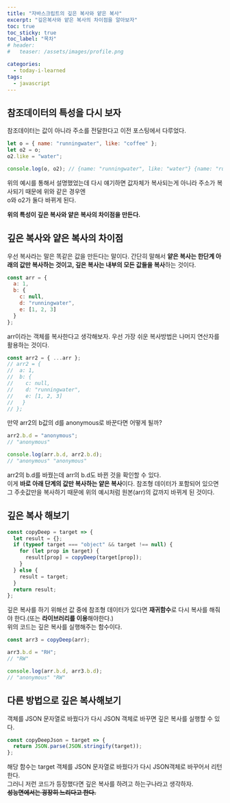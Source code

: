 ```yaml
---
title: "자바스크립트의 깊은 복사와 얕은 복사"
excerpt: "깊은복사와 얕은 복사의 차이점을 알아보자"
toc: true
toc_sticky: true
toc_label: "목차"
# header:
#   teaser: /assets/images/profile.png

categories:
  - today-i-learned
tags:
  - javascript
---
```


## 참조데이터의 특성을 다시 보자

참조데이터는 값이 아니라 주소를 전달한다고 이전 포스팅에서 다루었다.

```js
let o = { name: "runningwater", like: "coffee" };
let o2 = o;
o2.like = "water";

console.log(o, o2); // {name: "runningwater", like: "water"} {name: "runningwater", like: "water"}
```

위의 예시를 통해서 설명했었는데 다시 얘기하면 값자체가 복사되는게 아니라 주소가 복사되기 때문에 위와 같은 경우엔  
o와 o2가 둘다 바뀌게 된다.

**위의 특성이 깊은 복사와 얕은 복사의 차이점을 만든다.**

## 깊은 복사와 얕은 복사의 차이점

우선 복사라는 말은 똑같은 값을 만든다는 말이다. 간단히 말해서 **얕은 복사는 한단계 아래의 값만 복사하는 것이고, 깊은 복사는 내부의 모든 값들을 복사**하는 것이다.

```js
const arr = {
  a: 1,
  b: {
    c: null,
    d: "runningwater",
    e: [1, 2, 3]
  }
};
```

arr이라는 객체를 복사한다고 생각해보자. 우선 가장 쉬운 복사방법은 나머지 연산자를 활용하는 것이다.

```js
const arr2 = { ...arr };
// arr2 = {
//  a: 1,
//  b: {
//    c: null,
//    d: "runningwater",
//    e: [1, 2, 3]
//   }
// };
```

만약 arr2의 b값의 d를 anonymous로 바꾼다면 어떻게 될까?

```js
arr2.b.d = "anonymous";
// "anonymous"

console.log(arr.b.d, arr2.b.d);
// "anonymous" "anonymous"
```

arr2의 b.d를 바꿨는데 arr의 b.d도 바뀐 것을 확인할 수 있다.  
이게 **바로 아래 단계의 값만 복사하는 얕은 복사**이다. 참조형 데이터가 포함되어 있으면 그 주솟값만을 복사하기 때문에 위의 예시처럼 원본(arr)의 값까지 바뀌게 된 것이다.

## 깊은 복사 해보기

```js
const copyDeep = target => {
  let result = {};
  if (typeof target === "object" && target !== null) {
    for (let prop in target) {
      result[prop] = copyDeep(target[prop]);
    }
  } else {
    result = target;
  }
  return result;
};
```

깊은 복사를 하기 위해선 값 중에 참조형 데이터가 있다면 **재귀함수**로 다시 복사를 해줘야 한다.(또는 **라이브러리를 이용**해야한다.)  
위의 코드는 깊은 복사를 실행해주는 함수이다.

```js
const arr3 = copyDeep(arr);

arr3.b.d = "RH";
// "RW"

console.log(arr.b.d, arr3.b.d);
// "anonymous" "RW"
```

## 다른 방법으로 깊은 복사해보기

객체를 JSON 문자열로 바꿨다가 다시 JSON 객체로 바꾸면 깊은 복사를 실행할 수 있다.

```js
const copyDeepJson = target => {
  return JSON.parse(JSON.stringify(target));
};
```

해당 함수는 target 객체를 JSON 문자열로 바꿨다가 다시 JSON객체로 바꾸어서 리턴한다.  
그러니 저런 코드가 등장했다면 깊은 복사를 하려고 하는구나라고 생각하자.  
**~~성능면에서는 굉장히 느리다고 한다.~~**
